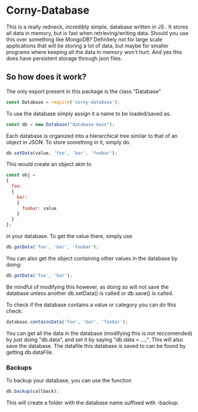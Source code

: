 
# Corny-Database
This is a really redneck, incredibly simple, database written in JS .
It stores all data in memory, but is fast when retrieving/writing data.
Should you use this over something like MongoDB?  Definitely not for large scale applications that will be storing a lot of data, but maybe for smaller programs where keeping all the data in memory won't hurt.  And yes this does have persistent storage through json files.

## So how does it work?
The only export present in this package is the class "Database"
```js
const Database = require('corny-database');
```
To use the database simply assign it a name to be loaded/saved as.
```js
const db = new Database("database-main");
```
Each database is organized into a hierarchical tree similar to that of an object in JSON.  To store something in it, simply do.
```js
db.setData(value, 'foo', 'bar', 'foobar');
```
This would create an object akin to
```js
const obj =
{
  foo:
  {
    bar:
    {
      foobar: value
    }
  }
};
```
in your database.
To get the value there, simply use
```js
db.getData('foo', 'bar', 'foobar');
```
You can also get the object containing other values in the database by doing:
```js
db.getData('foo', 'bar');
```
Be mindful of modifying this however, as doing so will not save the database unless another db.setData() is called or db.save() is called.

To check if the database contains a value or category you can do this check:
```js
database.containsData('foo', 'bar', 'foobar');
```
You can get all the data in the database (modifying this is not reccomended) by just doing "db.data", and set it by saying "db.data = ...;".  This will also save the database.  The datafile this database is saved to can be found by getting db.dataFile.
### Backups
To backup your database, you can use the function
```js
db.backup(callback);
```
This will create a folder with the database name suffixed with -backup.
